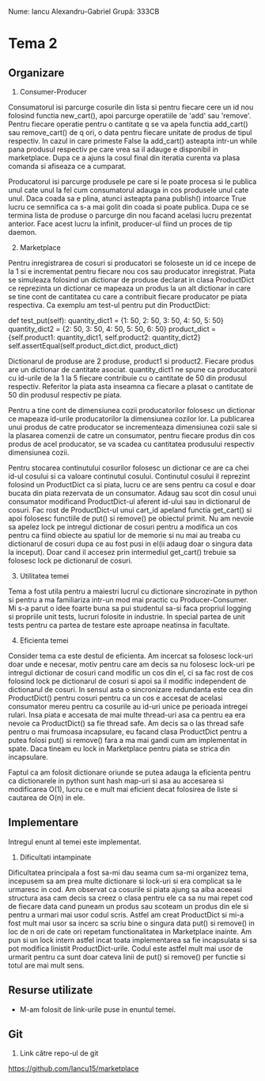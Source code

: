 Nume: Iancu Alexandru-Gabriel
Grupă: 333CB

# Tema 2

Organizare
-
1. Consumer-Producer

Consumatorul isi parcurge cosurile din lista si pentru fiecare cere un id nou folosind functia new_cart(),
apoi parcurge operatiile de 'add' sau 'remove'. Pentru fiecare operatie pentru o cantitate q se va apela
functia add_cart() sau remove_cart() de q ori, o data pentru fiecare unitate de produs de tipul respectiv.
In cazul in care primeste False la add_cart() asteapta intr-un while pana produsul respectiv pe care vrea
sa il adauge e disponibil in marketplace. Dupa ce a ajuns la cosul final din iteratia curenta va plasa
comanda si afiseaza ce a cumparat.

Producatorul isi parcurge produsele pe care si le poate procesa si le publica unul cate unul la fel cum
consumatorul adauga in cos produsele unul cate unul. Daca coada sa e plina, atunci asteapta pana publish()
intoarce True lucru ce semnifica ca s-a mai golit din coada si poate publica. Dupa ce se termina lista de
produse o parcurge din nou facand acelasi lucru prezentat anterior. Face acest lucru la infinit, producer-ul
fiind un proces de tip daemon.

2. Marketplace

Pentru inregistrarea de cosuri si producatori se foloseste un id ce incepe de la 1 si e incrementat
pentru fiecare nou cos sau producator inregistrat. Piata se simuleaza folosind un dictionar de produse
declarat in clasa ProductDict ce reprezinta un dictionar ce mapeaza un produs la un alt dictionar in
care se tine cont de cantitatea cu care a contribuit fiecare producator pe piata respectiva. Ca exemplu
am test-ul pentru put din ProductDict:

def test_put(self):
    quantity_dict1 = {1: 50, 2: 50, 3: 50, 4: 50, 5: 50}
    quantity_dict2 = {2: 50, 3: 50, 4: 50, 5: 50, 6: 50}
    product_dict = {self.product1: quantity_dict1, self.product2: quantity_dict2}
    self.assertEqual(self.product_dict.dict, product_dict)

Dictionarul de produse are 2 produse, product1 si product2. Fiecare produs are un dictionar de cantitate
asociat. quantity_dict1 ne spune ca producatorii cu id-urile de la 1 la 5 fiecare contribuie cu o cantitate
de 50 din produsul respectiv. Referitor la piata asta inseamna ca fiecare a plasat o cantitate de 50 din produsul
respectiv pe piata.

Pentru a tine cont de dimensiunea cozii producatorilor folosesc un dictionar ce mapeaza id-urile producatorilor
la dimensiunea cozilor lor. La publicarea unui produs de catre producator se incrementeaza dimensiunea cozii sale si
la plasarea comenzii de catre un consumator, pentru fiecare produs din cos produs de acel producator, se va
scadea cu cantitatea produsului respectiv dimensiunea cozii.

Pentru stocarea continutului cosurilor folosesc un dictionar ce are ca chei id-ul cosului si ca valoare continutul
cosului. Continutul cosului il reprezint folosind un ProductDict ca si piata, lucru ce are sens pentru ca cosul
e doar bucata din piata rezervata de un consumator. Adaug sau scot din cosul unui consumator modificand
ProductDict-ul aferent id-ului sau in dictionarul de cosuri. Fac rost de ProductDict-ul unui cart_id apeland functia
get_cart() si apoi folosesc functiile de put() si remove() pe obiectul primit. Nu am nevoie sa apelez lock pe
intregul dictionar de cosuri pentru a modifica un cos pentru ca fiind obiecte au spatiul lor de memorie si nu mai
au treaba cu dictionarul de cosuri dupa ce au fost pusi in el(ii adaug doar o singura data la inceput). Doar cand
il accesez prin intermediul get_cart() trebuie sa folosesc lock pe dictionarul de cosuri.

3. Utilitatea temei

Tema a fost utila pentru a maiestri lucrul cu dictionare sincrozinate in python si pentru a ma familiariza intr-un mod
mai practic cu Producer-Consumer. Mi s-a parut o idee foarte buna sa pui studentul sa-si faca propriul logging si propriile
unit tests, lucruri folosite in industrie. In special partea de unit tests pentru ca partea de testare este aproape neatinsa
in facultate.

4. Eficienta temei

Consider tema ca este destul de eficienta. Am incercat sa folosesc lock-uri doar unde e necesar, motiv pentru care am decis sa
nu folosesc lock-uri pe intregul dictionar de cosuri cand modific un cos din el, ci sa fac rost de cos folosind lock pe
dictionarul de cosuri si apoi sa il modific independent de dictionarul de cosuri. In sensul asta o sincronizare redundanta
este cea din ProductDict() pentru cosuri pentru ca un cos e accesat de acelasi consumator mereu pentru ca cosurile au
id-uri unice pe perioada intregei rulari. Insa piata e accesata de mai multe thread-uri asa ca pentru ea era nevoie
ca ProductDict() sa fie thread safe. Am decis sa o las thread safe pentru o mai frumoasa incapsulare, eu facand clasa ProductDict
pentru a putea folosi put() si remove() fara a ma mai gandi cum am implementat in spate. Daca tineam eu lock in Marketplace
pentru piata se strica din incapsulare.

Faptul ca am folosit dictionare oriunde se putea adauga la eficienta pentru ca dictionarele in python sunt hash map-uri si asa
au accesarea si modificarea O(1), lucru ce e mult mai eficient decat folosirea de liste si cautarea de O(n) in ele.


Implementare
-

Intregul enunt al temei este implementat.

1. Dificultati intampinate

Dificultatea principala a fost sa-mi dau seama cum sa-mi organizez tema, incepusem sa am prea multe dictionare si lock-uri si
era complicat sa le urmaresc in cod. Am observat ca cosurile si piata ajung sa aiba aceeasi structura asa cam decis sa
creez o clasa pentru ele ca sa nu mai repet cod de fiecare data cand puneam un produs sau scoteam un produs din ele si pentru
a urmari mai usor codul scris. Astfel am creat ProductDict si mi-a fost mult mai usor sa incerc sa scriu bine o singura
data put() si remove() in loc de n ori de cate ori repetam functionalitatea in Marketplace inainte. Am pun si un lock intern
astfel incat toata implementarea sa fie incapsulata si sa pot modifica linistit ProductDict-urile. Codul este astfel mult mai
usor de urmarit pentru ca sunt doar cateva linii de put() si remove() per functie si totul are mai mult sens.

Resurse utilizate
-

* M-am folosit de link-urile puse in enuntul temei.

Git
-
1. Link către repo-ul de git

https://github.com/Iancu15/marketplace
